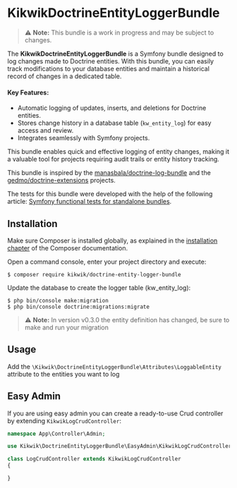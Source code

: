 KikwikDoctrineEntityLoggerBundle
================================

> ⚠️ **Note:** This bundle is a work in progress and may be subject to changes.


The **KikwikDoctrineEntityLoggerBundle** is a Symfony bundle designed to log changes made to Doctrine entities. 
With this bundle, you can easily track modifications to your database entities and maintain a historical record of changes in a dedicated table.

#### Key Features:
- Automatic logging of updates, inserts, and deletions for Doctrine entities.
- Stores change history in a database table (`kw_entity_log`) for easy access and review.
- Integrates seamlessly with Symfony projects.

This bundle enables quick and effective logging of entity changes, making it a valuable tool for projects requiring audit trails or entity history tracking.

This bundle is inspired by the [manasbala/doctrine-log-bundle](https://github.com/manasbala/doctrine-log-bundle) and the [gedmo/doctrine-extensions](https://github.com/doctrine-extensions/DoctrineExtensions/blob/main/doc/loggable.md) projects.

The tests for this bundle were developed with the help of the following article: [Symfony functional tests for standalone bundles](https://medium.com/@fico7489/symfony-functional-tests-for-standalone-bundles-9666045a2309).


Installation
------------

Make sure Composer is installed globally, as explained in the
[installation chapter](https://getcomposer.org/doc/00-intro.md)
of the Composer documentation.

Open a command console, enter your project directory and execute:

```console
$ composer require kikwik/doctrine-entity-logger-bundle
```

Update the database to create the logger table (kw_entity_log):

```console
$ php bin/console make:migration
$ php bin/console doctrine:migrations:migrate
```

> ⚠️ **Note:** In version v0.3.0 the entity definition has changed, be sure to make and run your migration


Usage
-----

Add the `\Kikwik\DoctrineEntityLoggerBundle\Attributes\LoggableEntity` attribute to the entities you want to log


Easy Admin
----------

If you are using easy admin you can create a ready-to-use Crud controller by extending `KikwikLogCrudController`:

```php
namespace App\Controller\Admin;

use Kikwik\DoctrineEntityLoggerBundle\EasyAdmin\KikwikLogCrudController;

class LogCrudController extends KikwikLogCrudController
{

}
```
